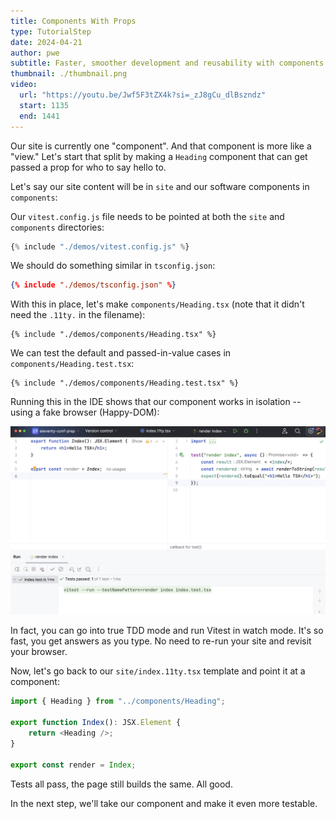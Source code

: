 ```yaml
---
title: Components With Props
type: TutorialStep
date: 2024-04-21
author: pwe
subtitle: Faster, smoother development and reusability with components and props.
thumbnail: ./thumbnail.png
video:
  url: "https://youtu.be/Jwf5F3tZX4k?si=_zJ8gCu_dlBszndz"
  start: 1135
  end: 1441
---
```


Our site is currently one "component". And that component is more like a "view." Let's start that split by making
a `Heading` component that can get passed a prop for who to say hello to.

Let's say our site content will be in `site` and our software components in `components`:

Our `vitest.config.js` file needs to be pointed at both the `site` and `components` directories:

```javascript
{% include "./demos/vitest.config.js" %}
```

We should do something similar in `tsconfig.json`:

```json
{% include "./demos/tsconfig.json" %}
```

With this in place, let's make `components/Heading.tsx` (note that it didn't need the `.11ty.` in the filename):

```tsx
{% include "./demos/components/Heading.tsx" %}
```

We can test the default and passed-in-value cases in `components/Heading.test.tsx`:

```tsx
{% include "./demos/components/Heading.test.tsx" %}
```

Running this in the IDE shows that our component works in isolation -- using a fake browser (Happy-DOM):

![Component Test](./vitest.png)

In fact, you can go into true TDD mode and run Vitest in watch mode. It's so fast, you get answers as you type. No need
to re-run your site and revisit your browser.

Now, let's go back to our `site/index.11ty.tsx` template and point it at a component:

```typescript jsx
import { Heading } from "../components/Heading";

export function Index(): JSX.Element {
	return <Heading />;
}

export const render = Index;
```

Tests all pass, the page still builds the same. All good.

In the next step, we'll take our component and make it even more testable.
